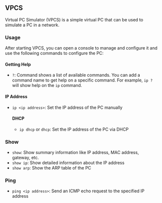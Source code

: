 ## VPCS
Virtual PC Simulator (VPCS) is a simple virtual PC that can be used to simulate a PC in a network.

### Usage
After starting VPCS, you can open a console to manage and configure it and use the following commands to configure the PC:

#### Getting Help
* `?`: Command shows a list of available commands. You can add a command name to get help on a specific command. For example, `ip ?` will show help on the `ip` command.


#### IP Address

* `ip <ip address>`: Set the IP address of the PC manually

    #### DHCP
    * `ip dhcp` or `dhcp`: Set the IP address of the PC via DHCP 

### Show
* `show`: Show summary information like IP address, MAC address, gateway, etc.
* `show ip`: Show detailed information about the IP address
* `show arp`: Show the ARP table of the PC


### Ping
* `ping <ip address>`: Send an ICMP echo request to the specified IP address
